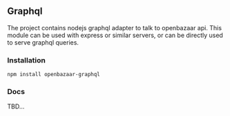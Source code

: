 ## Graphql

The project contains nodejs graphql adapter to talk to openbazaar api. 
This module can be used with express or similar servers, or can be directly used to serve graphql queries.


### Installation

```npm install openbazaar-graphql```

### Docs

TBD...